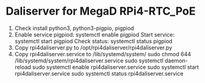 # Daliserver for MegaD RPi4-RTC_PoE

1. Check install python3, python3-pigpio, pigpiod
2. Enable service pigpiod: systemctl enable pigpiod
   Start service: systemctl start pigpiod
   Check status: systemctl status pigpiod
3. Copy rpi4daliserver.py to /opt/rpi4daliserver/rpi4daliserver.py
4. Copy rpi4daliserver.service to /lib/systemd/system/
   sudo chmod 644 /lib/systemd/system/rpi4daliserver.service
   sudo systemctl daemon-reload
   sudo systemctl enable rpi4daliserver.service
   sudo systemctl start rpi4daliserver.service
   sudo systemctl status rpi4daliserver.service
